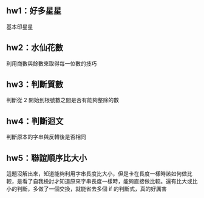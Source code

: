 ## hw1：好多星星

基本印星星

## hw2：水仙花數

利用商數與餘數來取得每一位數的技巧

## hw3：判斷質數

判斷從 2 開始到根號數之間是否有能夠整除的數

## hw4：判斷迴文

判斷原本的字串與反轉後是否相同

## hw5：聯誼順序比大小

這題沒解出來，知道能夠利用字串長度比大小，但是卡在長度一樣時該如何做比較，是看了自我檢討才知道原來字串長度一樣時，能夠直接做比較。還有比大或比小的判斷，多做了一個交換，就能省去多個 if 的判斷式，真的好厲害
